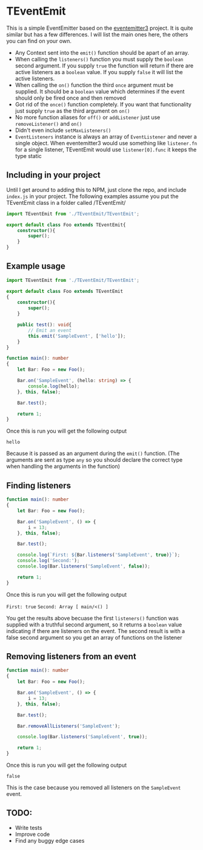 # TEventEmit

This is a simple EventEmitter based on the [eventemitter3](https://github.com/primus/eventemitter3) project. It is quite similar but has a few differences. I will list the main ones here, the others you can find on your own.

* Any Context sent into the `emit()` function should be apart of an array.
* When calling the `listeners()` function you must supply the `boolean` second argument. If you supply `true` the function will return if there are active listeners as a `boolean` value. If you supply `false` it will list the active listeners.
* When calling the `on()` function the third `once` argument must be supplied. It should be a `boolean` value which determines if the event should only be fired once and then removed
* Got rid of the `once()` function completely. If you want that functionality just supply `true` as the third argument on `on()`
* No more function aliases for `off()` or `addListener` just use `removeListener()` and `on()`
* Didn't even include `setMaxListeners()`
* `EventListeners` instance is always an array of `EventListener` and never a single object. When eventemitter3 would use something like `listener.fn` for a single listener, TEventEmit would use `listener[0].func` it keeps the type static

## Including in your project

Until I get around to adding this to NPM, just clone the repo, and include `index.js` in your project. The following examples assume you put the TEventEmit class in a folder called /TEventEmit/

```typescript
import TEventEmit from './TEventEmit/TEventEmit';

export default class Foo extends TEventEmit{
    constructor(){
        super();
    }
}
```

## Example usage

```typescript
import TEventEmit from './TEventEmit/TEventEmit';

export default class Foo extends TEventEmit
{
    constructor(){
        super();
    }

    public test(): void{
        // Emit an event
        this.emit('SampleEvent', ['hello']);
    }
}

function main(): number
{
    let Bar: Foo = new Foo();

    Bar.on('SampleEvent', (hello: string) => {
        console.log(hello);
    }, this, false);

    Bar.test();

    return 1;
}
```

Once this is run you will get the following output

`hello`

Because it is passed as an argument during the `emit()` function. (The arguments are sent as type `any` so you should declare the correct type when handling the arguments in the function)

## Finding listeners

```typescript
function main(): number
{
    let Bar: Foo = new Foo();

    Bar.on('SampleEvent', () => {
        i = 13;
    }, this, false);

    Bar.test();

    console.log(`First: ${Bar.listeners('SampleEvent', true)}`);
    console.log('Second:');
    console.log(Bar.listeners('SampleEvent', false));

    return 1;
}
```

Once this is run you will get the following output

`First: true`
`Second: Array [ main/<() ]`

You get the results above becuase the first `listeners()` function was supplied with a truthful second argument, so it returns a `boolean` value indicating if there are listeners on the event. The second result is with a false second argument so you get an array of functions on the listener

## Removing listeners from an event

```typescript
function main(): number
{
    let Bar: Foo = new Foo();

    Bar.on('SampleEvent', () => {
        i = 13;
    }, this, false);

    Bar.test();

    Bar.removeAllListeners('SampleEvent');

    console.log(Bar.listeners('SampleEvent', true));

    return 1;
}
```

Once this is run you will get the following output

`false`

This is the case because you removed all listeners on the `SampleEvent` event.

## TODO:
* Write tests
* Improve code
* Find any buggy edge cases
